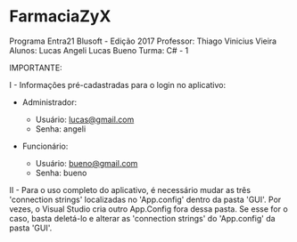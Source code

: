 # FarmaciaZyX

Programa Entra21 Blusoft - Edição 2017
Professor: Thiago Vinicius Vieira
Alunos: Lucas Angeli
        Lucas Bueno
Turma: C# - 1		

IMPORTANTE:

I - Informações pré-cadastradas para o login no aplicativo:

   - Administrador:
      - Usuário: lucas@gmail.com
      - Senha:   angeli

   - Funcionário:
      - Usuário: bueno@gmail.com	
      - Senha:   bueno

II - Para o uso completo do aplicativo, é necessário mudar as três
     'connection strings' localizadas no 'App.config' dentro da pasta
     'GUI'. Por vezes, o Visual Studio cria outro App.Config fora dessa pasta.
      Se esse for o caso, basta deletá-lo e alterar as 'connection strings' do 'App.config' da pasta 'GUI'.
